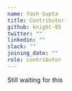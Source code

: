 ```yaml
---
name: Yash Gupta
title: Contributor
github: knight-95
twitter: ""
linkedin: ""
slack: ""
joining_date: ""
role: contributor
---
```


Still waiting for this
